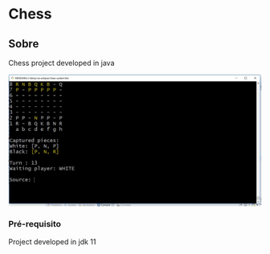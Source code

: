 # Chess

## Sobre <a name = "about"></a>

Chess project developed in java

![](./screen.png)

### Pré-requisito

Project developed in jdk 11

